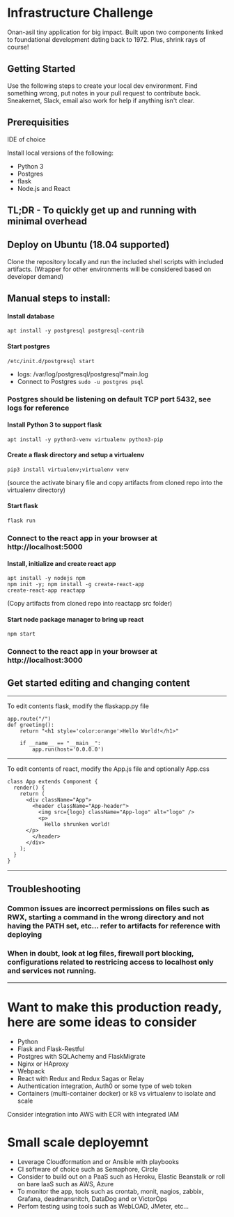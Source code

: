 # Infrastructure Challenge

Onan-asil tiny application for big impact.  Built upon two components linked to foundational development dating back to 1972.  Plus, shrink rays of course!

## Getting Started

Use the following steps to create your local dev environment.  Find something wrong, put notes in your pull request to contribute back.  Sneakernet, Slack, email also work for help if anything isn't clear.

## Prerequisities

IDE of choice

Install local versions of the following:

- Python 3
- Postgres
- flask
- Node.js and React


## TL;DR - To quickly get up and running with minimal overhead
## Deploy on Ubuntu (18.04 supported)
Clone the repository locally and run the included shell scripts with included artifacts.  (Wrapper for other environments will be considered based on developer demand)

## Manual steps to install:

#### Install database
```
apt install -y postgresql postgresql-contrib
```
#### Start postgres
```
/etc/init.d/postgresql start
```
- logs: /var/log/postgresql/postgresql*main.log
- Connect to Postgres 
  ``` sudo -u postgres psql ```
### Postgres should be listening on default TCP port 5432, see logs for reference
  
#### Install Python 3 to support flask
```
apt install -y python3-venv virtualenv python3-pip
```
#### Create a flask directory and setup a virtualenv
```
pip3 install virtualenv;virtualenv venv
```
(source the activate binary file and copy artifacts from cloned repo into the virtualenv directory)
#### Start flask
```
flask run
```
### Connect to the react app in your browser at http://localhost:5000

#### Install, initialize and create react app
```
apt install -y nodejs npm
npm init -y; npm install -g create-react-app
create-react-app reactapp
```
(Copy artifacts from cloned repo into reactapp src folder)
#### Start node package manager to bring up react
```
npm start
```
### Connect to the react app in your browser at http://localhost:3000

## Get started editing and changing content
---
To edit contents flask, modify the flaskapp.py file
```
app.route("/")
def greeting():
    return "<h1 style='color:orange'>Hello World!</h1>"

    if __name__ == "__main__":
        app.run(host='0.0.0.0')
```
---
To edit contents of react, modify the App.js file and optionally App.css
```
class App extends Component {
  render() {
    return (
      <div className="App">
        <header className="App-header">
          <img src={logo} className="App-logo" alt="logo" />
          <p>
            Hello shrunken world!
	  </p>
        </header>
      </div>
    );
  }
}
```

---
## Troubleshooting
### Common issues are incorrect permissions on files such as RWX, starting a command in the wrong directory and not having the PATH set, etc... refer to artifacts for reference with deploying
### When in doubt, look at log files, firewall port blocking, configurations related to restricing access to localhost only and services not running.

---
# Want to make this production ready, here are some ideas to consider

- Python
- Flask and Flask-Restful
- Postgres with SQLAchemy and FlaskMigrate
- Nginx or HAproxy
- Webpack
- React with Redux and Redux Sagas or Relay
- Authentication integration, Auth0 or some type of web token
- Containers (multi-container docker) or k8 vs virtualenv to isolate and scale

Consider integration into AWS with ECR with integrated IAM

# Small scale deployemnt

- Leverage Cloudformation and or Ansible with playbooks
- CI software of choice such as Semaphore, Circle
- Consider to build out on a PaaS such as Heroku, Elastic Beanstalk or roll on bare IaaS such as AWS, Azure
- To monitor the app, tools such as crontab, monit, nagios, zabbix, Grafana, deadmansnitch, DataDog and or VictorOps 
- Perfom testing using tools such as WebLOAD, JMeter, etc...

